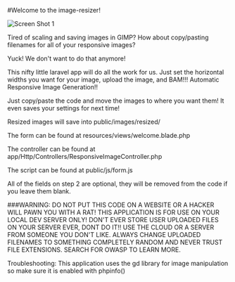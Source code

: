 #Welcome to the image-resizer!

![Screen Shot 1](../assets/Screen-Shot-1.png?raw=true)

Tired of scaling and saving images in GIMP?  How about copy/pasting filenames for all of your responsive images?  

Yuck!  We don't want to do that anymore!

This nifty little laravel app will do all the work for us.  Just set the horizontal widths you want for your image, upload the image, and BAM!!!  Automatic Responsive Image Generation!!

Just copy/paste the code and move the images to where you want them!  It even saves your settings for next time!

Resized images will save into 
public/images/resized/

The form can be found at 
resources/views/welcome.blade.php

The controller can be found at 
app/Http/Controllers/ResponsiveImageController.php

The script can be found at
public/js/form.js

All of the fields on step 2 are optional, they will be removed from the code if you leave them blank.

###WARNING:  DO NOT PUT THIS CODE ON A WEBSITE OR A HACKER WILL PAWN YOU WITH A RAT!  THIS APPLICATION IS FOR USE ON YOUR LOCAL DEV SERVER ONLY!  DON'T EVER STORE USER UPLOADED FILES ON YOUR SERVER EVER, DONT DO IT!! USE THE CLOUD OR A SERVER FROM SOMEONE YOU DON'T LIKE. ALWAYS CHANGE UPLOADED FILENAMES TO SOMETHING COMPLETELY RANDOM AND NEVER TRUST FILE EXTENSIONS.  SEARCH FOR OWASP TO LEARN MORE.

Troubleshooting:  This application uses the gd library for image manipulation so make sure it is enabled with phpinfo()
